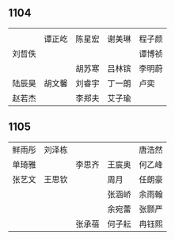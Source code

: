 ## 1104
|     |     |     |     |     |
| --- | --- | --- | --- | --- |
|  |  |  |  |  |
|  | 谭正屹 | 陈星宏 | 谢美琳 | 程子颜 |
| 刘哲佚 |  |  |  | 谭博祯 |
|  |  | 胡苏寒 | 吕林镔 | 李明蔚 |
| 陆辰昊 | 胡文馨 | 刘睿宇 | 丁一朗 | 卢奕 |
| 赵若杰 |  | 李郑夫 | 艾子瑜 |  |

## 1105
|     |     |     |     |     |
| --- | --- | --- | --- | --- |
| 鲜雨彤 | 刘泽栋 |  |  | 唐浩然 |
| 单琦雅 |  | 李思齐 | 王宸奥 | 何乙峰 |
| 张艺文 | 王思钦 |  | 周月 | 任朗豪 |
|  |  |  | 张涵峤 | 余雨翰 |
|  |  |  | 余宛蕾 | 张颢严 |
|  |  | 张承蓓 | 何子耘 | 冉钰熙 |

